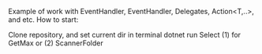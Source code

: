 Example of work with EventHandler<T>, EventHandler, Delegates, Action<T,..>, and etc.
How to start:

Clone repository, and set current dir in terminal
dotnet run
Select  (1) for GetMax<T> or (2) ScannerFolder
